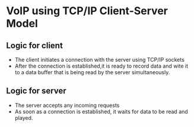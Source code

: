 # VoIP using TCP/IP Client-Server Model
## Logic for client
   * The client initiates a connection with the server using TCP/IP sockets
   * After the connection is established,it is ready to record data and wite it to a data buffer that is being read by the server simultaneously.
## Logic for server
   * The server accepts any incoming requests
   * As soon as a connection is established, it waits for data to be read and played.

